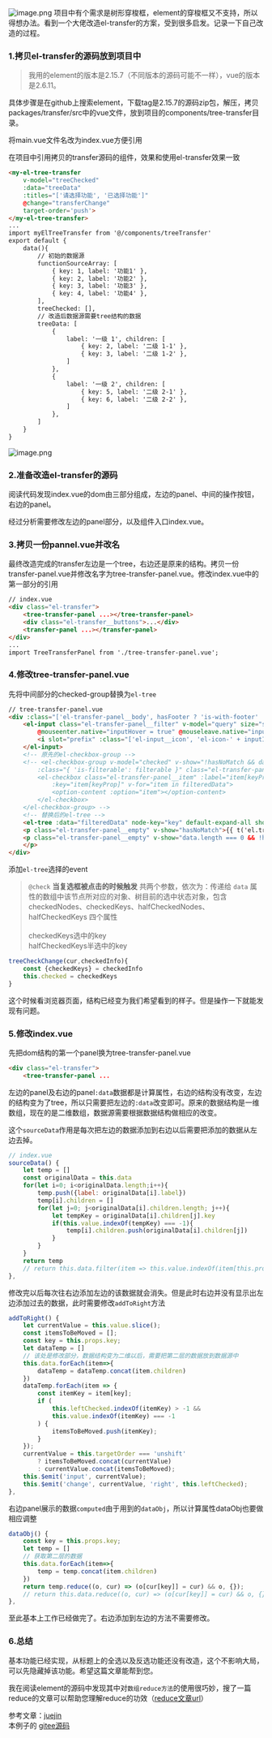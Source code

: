 
![image.png](https://p1-juejin.byteimg.com/tos-cn-i-k3u1fbpfcp/037655e50a224a6ab8d0d3506b14b0fd~tplv-k3u1fbpfcp-watermark.image?)
项目中有个需求是树形穿梭框，element的穿梭框又不支持，所以得想办法。看到一个大佬改造el-transfer的方案，受到很多启发。记录一下自己改造的过程。
### 1.拷贝el-transfer的源码放到项目中
>我用的element的版本是2.15.7（不同版本的源码可能不一样），vue的版本是2.6.11。

具体步骤是在github上搜索element，下载tag是2.15.7的源码zip包，解压，拷贝packages/transfer/src中的vue文件，放到项目的components/tree-transfer目录。


将main.vue文件名改为index.vue方便引用

在项目中引用拷贝的transfer源码的组件，效果和使用el-transfer效果一致
```html
<my-el-tree-transfer
    v-model="treeChecked"
    :data="treeData"
    :titles="['请选择功能', '已选择功能']"
    @change="transferChange"
    target-order='push'>
</my-el-tree-transfer>
...
import myElTreeTransfer from '@/components/treeTransfer'
export default {
    data(){
        // 初始的数据源
        functionSourceArray: [
            { key: 1, label: '功能1' },
            { key: 2, label: '功能2' },
            { key: 3, label: '功能3' },
            { key: 4, label: '功能4' },
        ],
        treeChecked: [],
        // 改造后数据源需要tree结构的数据
        treeData: [
            {
                label: '一级 1', children: [
                    { key: 2, label: '二级 1-1' },
                    { key: 3, label: '二级 1-2' },
                ]
            },
            {
                label: '一级 2', children: [
                    { key: 5, label: '二级 2-1' },
                    { key: 6, label: '二级 2-2' },
                ]
            },
        ]
    }
}

```

![image.png](https://p6-juejin.byteimg.com/tos-cn-i-k3u1fbpfcp/c30d93c34776462c856a0e1f7a5e4702~tplv-k3u1fbpfcp-watermark.image?)
### 2.准备改造el-transfer的源码
阅读代码发现index.vue的dom由三部分组成，左边的panel、中间的操作按钮，右边的panel。

经过分析需要修改左边的panel部分，以及组件入口index.vue。
### 3.拷贝一份pannel.vue并改名
最终改造完成的transfer左边是一个tree，右边还是原来的结构。拷贝一份transfer-panel.vue并修改名字为tree-transfer-panel.vue。修改index.vue中的第一部分的引用
```html
// index.vue
<div class="el-transfer">
    <tree-transfer-panel ...></tree-transfer-panel>
    <div class="el-transfer__buttons">...</div>
    <transfer-panel ...></transfer-panel>
</div>
...
import TreeTransferPanel from './tree-transfer-panel.vue';
```

### 4.修改tree-transfer-panel.vue
先将中间部分的checked-group替换为`el-tree`
```html
// tree-transfer-panel.vue
<div :class="['el-transfer-panel__body', hasFooter ? 'is-with-footer' : '']">
    <el-input class="el-transfer-panel__filter" v-model="query" size="small" :placeholder="placeholder"
        @mouseenter.native="inputHover = true" @mouseleave.native="inputHover = false" v-if="filterable">
        <i slot="prefix" :class="['el-input__icon', 'el-icon-' + inputIcon]" @click="clearQuery"></i>
    </el-input>
    <!-- 原先的el-checkbox-group -->
    <!-- <el-checkbox-group v-model="checked" v-show="!hasNoMatch && data.length > 0"
        :class="{ 'is-filterable': filterable }" class="el-transfer-panel__list">
        <el-checkbox class="el-transfer-panel__item" :label="item[keyProp]" :disabled="item[disabledProp]"
            :key="item[keyProp]" v-for="item in filteredData">
            <option-content :option="item"></option-content>
        </el-checkbox>
    </el-checkbox-group> -->
    <!-- 替换后的el-tree -->
    <el-tree :data="filteredData" node-key="key" default-expand-all show-checkbox :default-checked-keys="checked" @check="treeCheckChange"></el-tree>
    <p class="el-transfer-panel__empty" v-show="hasNoMatch">{{ t('el.transfer.noMatch') }}</p>
    <p class="el-transfer-panel__empty" v-show="data.length === 0 && !hasNoMatch">{{ t('el.transfer.noData') }}
    </p>
</div>
```
添加`el-tree`选择的event
> `@check` **当复选框被点击的时候触发** 共两个参数，依次为：传递给 `data` 属性的数组中该节点所对应的对象、树目前的选中状态对象，包含 checkedNodes、checkedKeys、halfCheckedNodes、halfCheckedKeys 四个属性<br><br>checkedKeys选中的key<br>halfCheckedKeys半选中的key
```js
treeCheckChange(cur,checkedInfo){
    const {checkedKeys} = checkedInfo
    this.checked = checkedKeys
}
```
这个时候看浏览器页面，结构已经变为我们希望看到的样子。但是操作一下就能发现有问题。
### 5.修改index.vue
先把dom结构的第一个panel换为tree-transfer-panel.vue
```html
<div class="el-transfer">
    <tree-transfer-panel ...
```
左边的panel及右边的panel`:data`数据都是计算属性，右边的结构没有改变，左边的结构变为了tree，所以只需要把左边的`:data`改变即可。原来的数据结构是一维数组，现在的是二维数组，数据源需要根据数据结构做相应的改变。

这个`sourceData`作用是每次把左边的数据添加到右边以后需要把添加的数据从左边去掉。
```js
// index.vue
sourceData() {
    let temp = []
    const originalData = this.data
    for(let i=0; i<originalData.length;i++){
        temp.push({label: originalData[i].label})
        temp[i].children = []
        for(let j=0; j<originalData[i].children.length; j++){
            let tempKey = originalData[i].children[j].key
            if(this.value.indexOf(tempKey) === -1){
                temp[i].children.push(originalData[i].children[j])
            }
        }
    }
    return temp
    // return this.data.filter(item => this.value.indexOf(item[this.props.key]) === -1);
},
```
修改完以后每次往右边添加左边的该数据就会消失。但是此时右边并没有显示出左边添加过去的数据，此时需要修改`addToRight`方法
```js
addToRight() {
    let currentValue = this.value.slice();
    const itemsToBeMoved = [];
    const key = this.props.key;
    let dataTemp = []
    // 该处是修改部分，数据结构变为二维以后，需要把第二层的数据放到数据源中
    this.data.forEach(item=>{
        dataTemp = dataTemp.concat(item.children)
    })
    dataTemp.forEach(item => {
        const itemKey = item[key];
        if (
            this.leftChecked.indexOf(itemKey) > -1 &&
            this.value.indexOf(itemKey) === -1
        ) {
            itemsToBeMoved.push(itemKey);
        }
    });
    currentValue = this.targetOrder === 'unshift'
        ? itemsToBeMoved.concat(currentValue)
        : currentValue.concat(itemsToBeMoved);
    this.$emit('input', currentValue);
    this.$emit('change', currentValue, 'right', this.leftChecked);
},
```
右边panel展示的数据`computed`由于用到的`dataObj`，所以计算属性dataObj也要做相应调整
```js
dataObj() {
    const key = this.props.key;
    let temp = []
    // 获取第二层的数据
    this.data.forEach(item=>{
        temp = temp.concat(item.children)
    })
    return temp.reduce((o, cur) => (o[cur[key]] = cur) && o, {});
    // return this.data.reduce((o, cur) => (o[cur[key]] = cur) && o, {});
},
```
至此基本上工作已经做完了。右边添加到左边的方法不需要修改。
### 6.总结
基本功能已经实现，从标题上的全选以及反选功能还没有改造，这个不影响大局，可以先隐藏掉该功能。希望这篇文章能帮到您。

我在阅读element的源码中发现其中对`数组reduce方法`的使用很巧妙，搜了一篇reduce的文章可以帮助您理解reduce的功效（[reduce文章url](https://juejin.cn/post/7011096419985522701)）

参考文章：[juejin](https://juejin.cn/post/6844904048982753287)<br>
本例子的 [gitee源码](https://gitee.com/clausliang/vue2-project)
